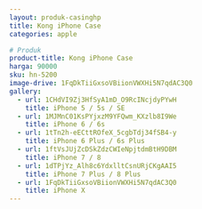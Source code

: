 ```yaml
---
layout: produk-casinghp
title: Kong iPhone Case
categories: apple

# Produk
product-title: Kong iPhone Case
harga: 90000
sku: hn-5200
image-drive: 1FqDkTiiGxsoVBiionVWXHi5N7qdAC3Q0
gallery:
  - url: 1CHdVI9Zj3HfSyA1mD_O9RcINcjdyPYwH
    title: iPhone 5 / 5s / SE
  - url: 1MJMnC01KsPYjxzM9YFQwm_KXzlb8I9We
    title: iPhone 6 / 6s
  - url: 1tTn2h-eECttROfeX_5cgbTdj34fSB4-y
    title: iPhone 6 Plus / 6s Plus
  - url: 1ftVsJUjZcDSkZdzCWIeNpjtdmBtH9DBM
    title: iPhone 7 / 8
  - url: 1dTPjYz_Alh8c6YdxlltCsnURjCKgAAI5
    title: iPhone 7 Plus / 8 Plus
  - url: 1FqDkTiiGxsoVBiionVWXHi5N7qdAC3Q0
    title: iPhone X
---
```

